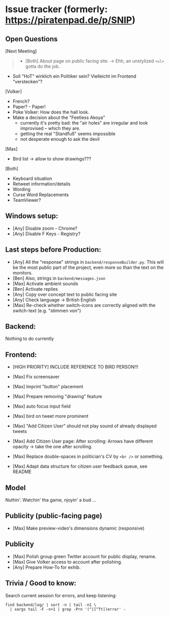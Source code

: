 # Issue tracker (formerly: https://piratenpad.de/p/SNIP)

## Open Questions

[Next Meeting]
> - [Both] About page on public facing site.
  -> Ehh, an unstylized `<ul>` gotta do the job.
- Soll "HoT" wirklich ein Politiker sein?  Vielleicht im Frontend "verstecken"?

[Volker]
- French?
- Paper? - Paper!
- Poke Volker: How does the hall look.
- Make a decision about the "Feetless Akoya"
    * currently it's pretty bad: the "air holes" are irregular and look improvised – which they are.
    * getting the real "Standfuß" seems impossible
    * not desperate enough to ask the devil

[Max]
- Bird list -> allow to show drawings???

[Both]
- Keyboard situation
- Retweet information/details
- Wording
- Curse Word Replacements
- TeamViewer?

## Windows setup:

- [Any] Disable zoom - Chrome?
- [Any] Disable F Keys - Registry?

## Last steps before Production:

- [Any] All the "response" strings in `backend/responseBuilder.py`.
    This will be the most public part of the project, even more so than the text on the monitors.
- [Ben] Also, strings in `backend/messages.json`
- [Max] Activate ambient sounds
- [Ben] Activate replies
- [Any] Copy over concept text to public facing site
- [Any] Check language -> British English
- [Max] Re-check whether switch-icons are correctly aligned with the switch-text (e.g. "stimmen von")

## Backend:

Nothing to do currently

## Frontend:

- [HIGH PRIORITY] INCLUDE REFERENCE TO BIRD PERSON!!!

- [Max] Fix screensaver
- [Max] Imprint "button" placement
- [Max] Prepare removing "drawing" feature
- [Max] auto focus input field
- [Max] bird on tweet more prominent
- [Max] "Add Citizen User" should not play sound of already displayed tweets
- [Max] Add Citizen User page: After scrolling: Arrows have different opacity -> take the one after scrolling.
- [Max] Replace double-spaces in politician's CV by `<br />` or something.
- [Max] Adapt data structure for citizen user feedback queue, see README

## Model

Nuthin'.  Watchin' tha game, njoyin' a bud …

## Publicity (public-facing page)

- [Max] Make preview-video's dimensions dynamic (responsive)

## Publicity

- [Max] Polish group green Twitter account for public display, rename.
- [Max] Give Volker access to account after polishing.
- [Any] Prepare How-To for exhib.

## Trivia / Good to know:

Search current session for errors, and keep listening:

    find backend/log/ | sort -n | tail -n1 \
      | xargs tail -F -n+1 | grep -Prn '(^|[^Tt])error' -
